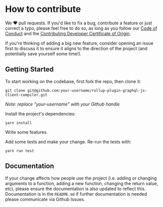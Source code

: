 # How to contribute
We ❤️ pull requests. If you'd like to fix a bug, contribute a feature or
just correct a typo, please feel free to do so, as long as you follow
our [Code of Conduct](https://github.com/Shopify/rollup-plugin-graphql-js-client-compiler/blob/master/CODE_OF_CONDUCT.md)
and the [Contributing Developer Certificate of Origin](https://github.com/Shopify/rollup-plugin-graphql-js-client-compiler/blob/master/CONTRIBUTING_DEVELOPER_CERTIFICATE_OF_ORIGIN.txt).

If you're thinking of adding a big new feature, consider opening an
issue first to discuss it to ensure it aligns to the direction of the
project (and potentially save yourself some time!).

## Getting Started
To start working on the codebase, first fork the repo, then clone it:
```
git clone git@github.com:your-username/rollup-plugin-graphql-js-client-compiler.git
```
*Note: replace "your-username" with your Github handle*

Install the project's dependencies:
```
yarn install
```

Write some features.

Add some tests and make your change. Re-run the tests with:
```
yarn run test
```

## Documentation
If your change affects how people use the project (i.e. adding or
changing arguments to a function, adding a new function, changing the
return value, etc), please ensure the documentation is also updated to
reflect this. Documentation is in the `README.md` if further documentation is needed please communicate via Github Issues.
